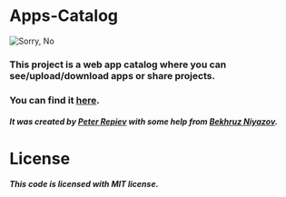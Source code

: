 # Apps-Catalog
![Sorry, No](https://i.imgur.com/Agy35mN.png)
### This project is a web app catalog where you can see/upload/download apps or share projects.
### You can find it [here](https://there-wiil-be-a-link.com).

##### It was created by [Peter Repiev](https://github.com/Potriashka) with some help from [Bekhruz Niyazov](https://github.com/BekhruzSNiyazov).
# License
##### This code is licensed with MIT license.
